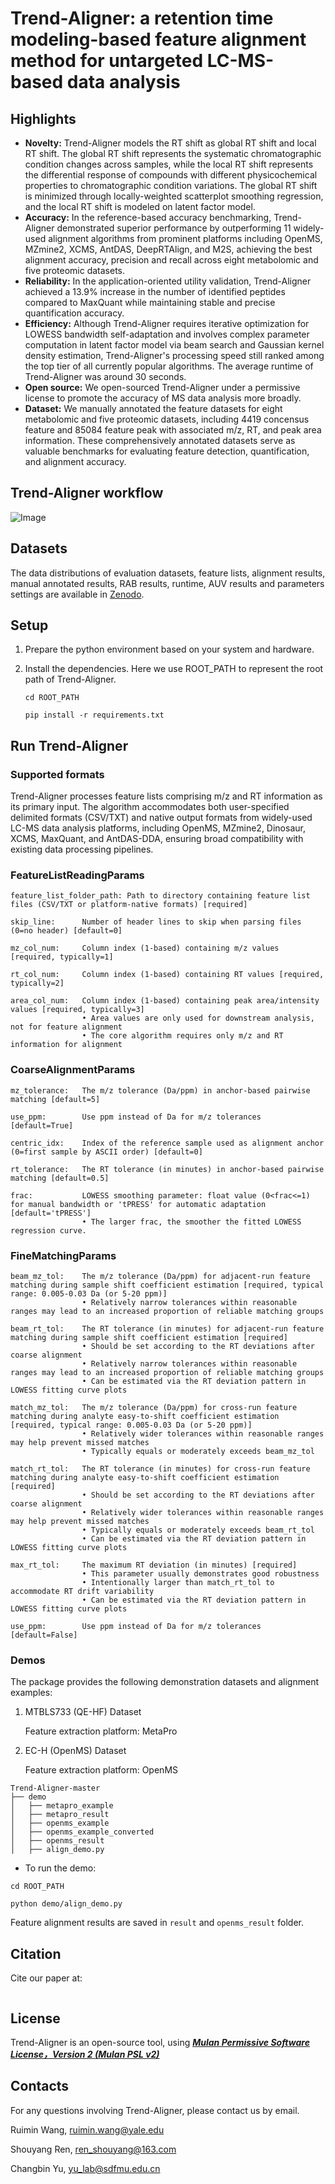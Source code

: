 # Trend-Aligner: a retention time modeling-based feature alignment method for untargeted LC-MS-based data analysis


## Highlights
- **Novelty:** Trend-Aligner models the RT shift as global RT shift and local RT shift. The global RT shift represents the systematic chromatographic condition changes across samples, while the local RT shift represents the differential response of compounds with different physicochemical properties to chromatographic condition variations. The global RT shift is minimized through locally-weighted scatterplot smoothing regression, and the local RT shift is modeled on latent factor model. 
- **Accuracy:** In the reference-based accuracy benchmarking, Trend-Aligner demonstrated superior performance by outperforming 11 widely-used alignment algorithms from prominent platforms including OpenMS, MZmine2, XCMS, AntDAS, DeepRTAlign, and M2S, achieving the best alignment accuracy, precision and recall across eight metabolomic and five proteomic datasets.
- **Reliability:** In the application-oriented utility validation, Trend-Aligner achieved a 13.9% increase in the number of identified peptides compared to MaxQuant while maintaining stable and precise quantification accuracy. 
- **Efficiency:** Although Trend-Aligner requires iterative optimization for LOWESS bandwidth self-adaptation and involves complex parameter computation in latent factor model via beam search and Gaussian kernel density estimation, Trend-Aligner's processing speed still ranked among the top tier of all currently popular algorithms. The average runtime of Trend-Aligner was around 30 seconds.
- **Open source:** We open-sourced Trend-Aligner under a permissive license to promote the accuracy of MS data analysis more broadly.
- **Dataset:** We manually annotated the feature datasets for eight metabolomic and five proteomic datasets, including 4419 concensus feature and 85084 feature peak with associated m/z, RT, and peak area information. These comprehensively annotated datasets serve as valuable benchmarks for evaluating feature detection, quantification, and alignment accuracy.

## Trend-Aligner workflow
![Image](https://github.com/user-attachments/assets/2cf19cc6-518f-4425-ae32-8babb55a2f69)


## Datasets
The data distributions of evaluation datasets, feature lists, alignment results, manual annotated results, RAB results, runtime, AUV results and parameters settings are available in [Zenodo](https://doi.org/10.5281/zenodo.15054538).


## Setup
1. Prepare the python environment based on your system and hardware.
   
2. Install the dependencies. Here we use ROOT_PATH to represent the root path of Trend-Aligner.
   
    ```cd ROOT_PATH```
   
    ```pip install -r requirements.txt```



## Run Trend-Aligner

### Supported formats
Trend-Aligner processes feature lists comprising m/z and RT information as its primary input. The algorithm accommodates both user-specified delimited formats (CSV/TXT) and native output formats from widely-used LC-MS data analysis platforms, including OpenMS, MZmine2, Dinosaur, XCMS, MaxQuant, and AntDAS-DDA, ensuring broad compatibility with existing data processing pipelines.
### FeatureListReadingParams
```
feature_list_folder_path: Path to directory containing feature list files (CSV/TXT or platform-native formats) [required]

skip_line:      Number of header lines to skip when parsing files (0=no header) [default=0]

mz_col_num:     Column index (1-based) containing m/z values [required, typically=1]

rt_col_num:     Column index (1-based) containing RT values [required, typically=2]

area_col_num:   Column index (1-based) containing peak area/intensity values [required, typically=3]
                • Area values are only used for downstream analysis, not for feature alignment
                • The core algorithm requires only m/z and RT information for alignment
```
### CoarseAlignmentParams
```
mz_tolerance:   The m/z tolerance (Da/ppm) in anchor-based pairwise matching [default=5]

use_ppm:        Use ppm instead of Da for m/z tolerances [default=True]

centric_idx:    Index of the reference sample used as alignment anchor (0=first sample by ASCII order) [default=0]

rt_tolerance:   The RT tolerance (in minutes) in anchor-based pairwise matching [default=0.5]

frac:           LOWESS smoothing parameter: float value (0<frac<=1) for manual bandwidth or 'tPRESS' for automatic adaptation [default='tPRESS']
                • The larger frac, the smoother the fitted LOWESS regression curve.
```
### FineMatchingParams
```
beam_mz_tol:    The m/z tolerance (Da/ppm) for adjacent-run feature matching during sample shift coefficient estimation [required, typical range: 0.005-0.03 Da (or 5-20 ppm)]
                • Relatively narrow tolerances within reasonable ranges may lead to an increased proportion of reliable matching groups

beam_rt_tol:    The RT tolerance (in minutes) for adjacent-run feature matching during sample shift coefficient estimation [required]
                • Should be set according to the RT deviations after coarse alignment
                • Relatively narrow tolerances within reasonable ranges may lead to an increased proportion of reliable matching groups
                • Can be estimated via the RT deviation pattern in LOWESS fitting curve plots

match_mz_tol:   The m/z tolerance (Da/ppm) for cross-run feature matching during analyte easy-to-shift coefficient estimation [required, typical range: 0.005-0.03 Da (or 5-20 ppm)]
                • Relatively wider tolerances within reasonable ranges may help prevent missed matches
                • Typically equals or moderately exceeds beam_mz_tol

match_rt_tol:   The RT tolerance (in minutes) for cross-run feature matching during analyte easy-to-shift coefficient estimation [required]
                • Should be set according to the RT deviations after coarse alignment
                • Relatively wider tolerances within reasonable ranges may help prevent missed matches
                • Typically equals or moderately exceeds beam_rt_tol
                • Can be estimated via the RT deviation pattern in LOWESS fitting curve plots

max_rt_tol:     The maximum RT deviation (in minutes) [required]
                • This parameter usually demonstrates good robustness
                • Intentionally larger than match_rt_tol to accommodate RT drift variability
                • Can be estimated via the RT deviation pattern in LOWESS fitting curve plots

use_ppm:        Use ppm instead of Da for m/z tolerances [default=False]
```

### Demos
The package provides the following demonstration datasets and alignment examples:

1. MTBLS733 (QE-HF) Dataset

   Feature extraction platform: MetaPro

2. EC-H (OpenMS) Dataset

   Feature extraction platform: OpenMS

```
Trend-Aligner-master
├── demo
│   ├── metapro_example
│   ├── metapro_result
│   ├── openms_example
│   ├── openms_example_converted
│   ├── openms_result
│   ├── align_demo.py
```

- To run the demo:

```cd ROOT_PATH```

```python demo/align_demo.py```

Feature alignment results are saved in ```result``` and ```openms_result``` folder.


## Citation

Cite our paper at:
```
```

## License

Trend-Aligner is an open-source tool, using [***Mulan Permissive Software License，Version 2 (Mulan PSL v2)***](http://license.coscl.org.cn/MulanPSL2)

## Contacts
For any questions involving Trend-Aligner, please contact us by email.

Ruimin Wang, ruimin.wang@yale.edu

Shouyang Ren, ren_shouyang@163.com

Changbin Yu, yu_lab@sdfmu.edu.cn
